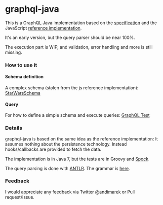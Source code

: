# graphql-java

This is a GraphQL Java implementation based on the [specification](https://github.com/facebook/graphql) 
and the JavaScript [reference implementation](https://github.com/graphql/graphql-js). 
   
It's an early version, but the query parser should be near 100%.

The execution part is WIP, and validation, error handling and more is still missing.
  
### How to use it
  
#### Schema definition

A complex schema (stolen from the js reference implementation): [StarWarsSchema](src/test/groovy/grapqhl/StarWarsSchema.java)

#### Query

For how to define a simple schema and execute queries: [GraphQL Test](src/test/groovy/graphql/GraphQLTest.groovy)


### Details

graphql-java is based on the same idea as the reference implementation: It assumes nothing about the persistence technology. 
Instead hooks/callbacks are provided to fetch the data.

The implementation is in Java 7, but the tests are in Groovy and [Spock](https://github.com/spockframework/spock).

The query parsing is done with [ANTLR](www.antlr.org). The grammar is [here](src/main/grammar/Graphql.g4).

 
### Feedback

I would appreciate any feedback via Twitter [@andimarek](https://twitter.com/andimarek) or Pull request/Issue.


